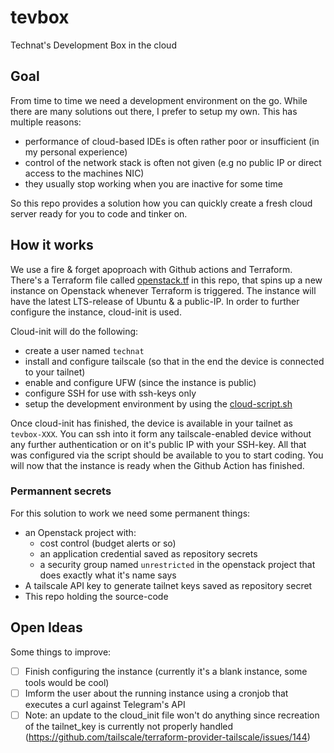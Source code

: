 # tevbox

Technat's Development Box in the cloud

## Goal

From time to time we need a development environment on the go. While there are many solutions out there, I prefer to setup my own. This has multiple reasons:
- performance of cloud-based IDEs is often rather poor or insufficient (in my personal experience)
- control of the network stack is often not given (e.g no public IP or direct access to the machines NIC)
- they usually stop working when you are inactive for some time

So this repo provides a solution how you can quickly create a fresh cloud server ready for you to code and tinker on.

## How it works

We use a fire & forget apoproach with Github actions and Terraform. There's a Terraform file called [openstack.tf](./openstack.tf) in this repo, that spins up a new instance on Openstack whenever Terraform is triggered. The instance will have the latest LTS-release of Ubuntu & a public-IP. In order to further configure the instance, cloud-init is used.

Cloud-init will do the following:
- create a user named `technat`
- install and configure tailscale (so that in the end the device is connected to your tailnet)
- enable and configure UFW (since the instance is public)
- configure SSH for use with ssh-keys only
- setup the development environment by using the [cloud-script.sh](./cloud-script.sh)

Once cloud-init has finished, the device is available in your tailnet as `tevbox-XXX`. You can ssh into it form any tailscale-enabled device without any further authentication or on it's public IP with your SSH-key. All that was configured via the script should be available to you to start coding. You will now that the instance is ready when the Github Action has finished.

### Permannent secrets

For this solution to work we need some permanent things:
- an Openstack project with:
  - cost control (budget alerts or so)
  - an application credential saved as repository secrets
  - a security group named `unrestricted` in the openstack project that does exactly what it's name says
- A tailscale API key to generate tailnet keys saved as repository secret
- This repo holding the source-code

## Open Ideas

Some things to improve:
- [ ] Finish configuring the instance (currently it's a blank instance, some tools would be cool)
- [ ] Imform the user about the running instance using a cronjob that executes a curl against Telegram's API
- [ ] Note: an update to the cloud_init file won't do anything since recreation of the tailnet_key is currently not properly handled (https://github.com/tailscale/terraform-provider-tailscale/issues/144)

